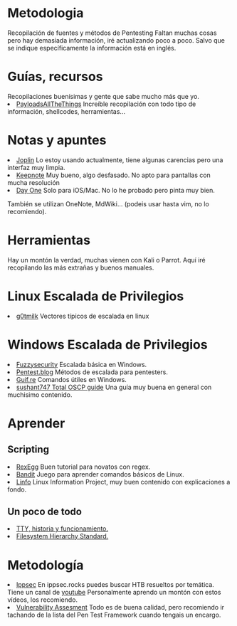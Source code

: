# Metodologia
Recopilación de fuentes y métodos de Pentesting
Faltan muchas cosas pero hay demasiada información, iré actualizando poco a poco.
Salvo que se indique específicamente la información está en inglés.

<h1>Guías, recursos</h1>
Recopilaciones buenísimas y gente que sabe mucho más que yo.<br>
<li><a
        href="https://github.com/swisskyrepo/PayloadsAllTheThings/tree/master/Methodology%20and%20Resources">PayloadsAllTheThings</a> Increíble
    recopilación con todo tipo de información, shellcodes, herramientas...</li>
    
<h1>Notas y apuntes</h1>
<li><a href="https://joplinapp.org/">Joplin</a> Lo estoy usando actualmente, tiene algunas carencias pero una
    interfaz muy limpia.</li>
<li><a href="http://keepnote.org/">Keepnote</a> Muy bueno, algo desfasado. No apto para pantallas con mucha resolución
</li>
<li><a href="https://dayoneapp.com/">Day One</a> Solo para iOS/Mac. No lo he probado pero pinta muy bien.</li>
<p>También se utilizan OneNote, MdWiki... (podeis usar hasta vim, no lo recomiendo).
</p>

<h1>Herramientas</h1>
<p>Hay un montón la verdad, muchas vienen con Kali o Parrot. Aquí iré recopilando las más extrañas y buenos manuales.
</p>

<h1>Linux Escalada de Privilegios</h1>
<li> <a href="https://blog.g0tmi1k.com/2011/08/basic-linux-privilege-escalation/">g0tmilk</a> Vectores típicos de
    escalada en linux</li>
    
<h1>Windows Escalada de Privilegios</h1>
<li> <a href="https://www.fuzzysecurity.com/tutorials/16.html/">Fuzzysecurity</a> Escalada básica en Windows.</li>
<li> <a href="https://pentest.blog/windows-privilege-escalation-methods-for-pentesters/
">Pentest.blog</a> Métodos de escalada para pentesters.</li>
<li><a href="https://guif.re/windowseop">Guif.re</a> Comandos útiles en Windows.</li>
<li><a href="https://sushant747.gitbooks.io/total-oscp-guide/content/privilege_escalation_windows.html
">sushant747 Total OSCP guide</a> Una guía muy buena en general con muchisimo contenido.</li>

<h1>Aprender</h1>
<h2>Scripting</h2>
<li><a href="http://www.rexegg.com/">RexEgg</a> Buen tutorial para novatos con regex.</li>
<li><a href="https://overthewire.org/wargames/bandit/">Bandit</a> Juego para aprender comandos básicos de Linux.</li>
<li><a href="http://www.linfo.org/stdio.html">Linfo</a> Linux Information Project, muy buen contenido con explicaciones a
    fondo.</li>
<h2>Un poco de todo</h2>
<li><a href="http://www.linusakesson.net/programming/tty/"> TTY, historia y funcionamiento.</a></li>
<li><a href="https://www.pathname.com/fhs/pub/fhs-2.3.html#THEUSRHIERARCHY%20%22Filesystem%20Hierarchy%20Standard"> Filesystem
        Hierarchy Standard.</a></li>

<h1>Metodología</h1>
<li><a href="https://ippsec.rocks/">Ippsec</a> En ippsec.rocks puedes buscar HTB resueltos por temática. Tiene un canal
    de <a href="https://www.youtube.com/channel/UCa6eh7gCkpPo5XXUDfygQQA">youtube</a> Personalmente aprendo un montón con
    estos vídeos, los recomiendo.</li>
<li><a href="http://www.vulnerabilityassessment.co.uk/">Vulnerability Assesment</a> Todo es de buena calidad, pero
    recomiendo ir tachando de la lista del Pen Test Framework cuando tengais un encargo.</li>
